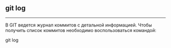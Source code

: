 ## git log
---
В GIT ведется журнал коммитов с детальной информацией. Чтобы получить список коммитов необходимо воспользоваться командой:

git log